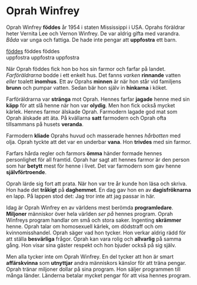 # Oprah Winfrey

Oprah Winfrey **föddes** år 1954 i staten Mississippi i USA. Oprahs föräldrar heter Vernita Lee och Vernon Winfrey. De var aldrig gifta med varandra. *Båda* var unga och fattiga. De hade inte pengar att **uppfostra** ett barn.

[föddes](https://svenska.se/saol/?sok=f%C3%B6ddes) föddes föddes  
uppfostra uppfostra uppfostra  


När Oprah föddes fick hon bo hos sin farmor och farfar på landet. *Farföräldrarna* bodde i ett enkelt hus. Det fanns *varken* **rinnande** vatten *eller* toalett **inomhus**. Ett av Oprahs **minnen** är när hon står vid familjens **brunn** och pumpar vatten. Sedan bär hon själv in **hinkarna** i köket.

Farföräldrarna var **stränga** mot Oprah. Hennes farfar **jagade** henne med sin **käpp** för att slå henne när hon var **olydig**. Men hon fick också mycket kärlek. Hennes farmor älskade Oprah. Farmodern lagade god mat som Oprah älskade att äta. På kvällarna **satt** farmodern och Oprah ofta tillsammans på husets **veranda**.

Farmodern **kliade** Oprahs huvud och masserade hennes *hårbotten* med olja. Oprah tyckte att det var en underbar **vana**. Hon **trivdes** med sin farmor.

Farfars hårda regler och farmors **ömma** händer formade hennes personlighet för all framtid. Oprah har sagt att hennes farmor är den person som har **betytt** mest för henne i livet. Det var farmodern som gav henne **självförtroende**.

Oprah lärde sig fort att prata. När hon var tre år kunde hon läsa och skriva. Hon hade det **tråkigt** på **daghemmet**. En dag gav hon en av **dagisfröknarna** en lapp. På lappen stod det: Jag tror inte att jag passar in här.

Idag är Oprah Winfrey en av världens mest berömda **programledare**. **Miljoner** människor över hela världen *ser på* hennes program. Oprah Winfreys program handlar om små och stora saker. Ingenting **skrämmer** henne. Oprah talar om homosexuell kärlek, om dödstraff och om kvinnomisshandel. Oprah säger vad hon tycker. Hon verkar aldrig rädd för att ställa **besvärliga** frågor. Oprah kan vara rolig och **allvarlig** på samma gång. Hon visar sina gäster respekt och hon bjuder också på sig själv.

Men alla tycker inte om Oprah Winfrey. En del tycker att hon är smart **affärskvinna** som **utnyttjar**  andra människors känslor för att träna pengar. Oprah tränar miljoner dollar på sina program. Hon säljer programmen till många länder. Länderna betalar mycket pengar för att visa hennes program.


<!--stackedit_data:
eyJoaXN0b3J5IjpbOTAyNTI5MjcxLC0xMDA5NzYxOTU4LC0zMT
Q3OTMzNzIsLTE4MjI3NTk3ODYsMTUxMzIwNzY1MCwtMTQ4MDYw
OTE5MF19
-->